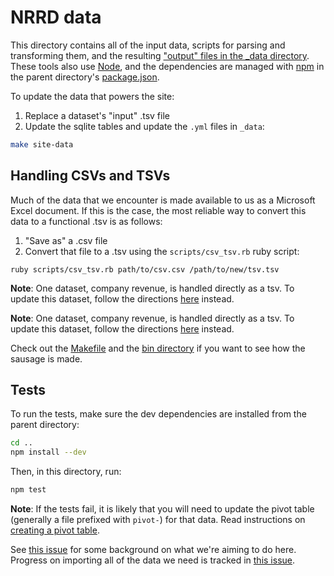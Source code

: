 # NRRD data
This directory contains all of the input data, scripts for parsing and
transforming them, and the resulting ["output" files in the _data directory](_data/). These tools also use
[Node](https://nodejs.org/), and the dependencies are managed with
[npm](https://www.npmjs.com/) in the parent directory's
[package.json](../package.json).

To update the data that powers the site:

1. Replace a dataset's "input" .tsv file
2. Update the sqlite tables and update the `.yml` files in `_data`:
```sh
make site-data
```

## Handling CSVs and TSVs
Much of the data that we encounter is made available to us as a Microsoft Excel document. If this is the case, the most reliable way to convert this data to a functional .tsv is as follows:
1. "Save as" a .csv file
2. Convert that file to a .tsv using the `scripts/csv_tsv.rb` ruby script:
```
ruby scripts/csv_tsv.rb path/to/csv.csv /path/to/new/tsv.tsv
```

**Note**: One dataset, company revenue, is handled directly as a tsv. To update this dataset, follow the directions [here](https://github.com/18F/doi-extractives-data/tree/master/data/company-revenue) instead.

**Note**: One dataset, company revenue, is handled directly as a tsv. To update this dataset, follow the directions [here](https://github.com/18F/doi-extractives-data/tree/master/data/company-revenue) instead.

Check out the [Makefile](Makefile) and the [bin directory](bin/) if you want to
see how the sausage is made.

## Tests
To run the tests, make sure the dev dependencies are installed from the parent
directory:

```sh
cd ..
npm install --dev
```

Then, in this directory, run:

```sh
npm test
```

**Note**: If the tests fail, it is likely that you will need to update the pivot table (generally a file prefixed with `pivot-`) for that data. Read instructions on [creating a pivot table](Create-pivot-table.md).

See [this issue](https://github.com/18F/doi-extractives-data/issues/493) for
some background on what we're aiming to do here. Progress on importing all of
the data we need is tracked in
[this issue](https://github.com/18F/doi-extractives-data/issues/496).

